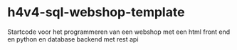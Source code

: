 # h4v4-sql-webshop-template
Startcode voor het programmeren van een webshop met een html front end en python en database backend met rest api
